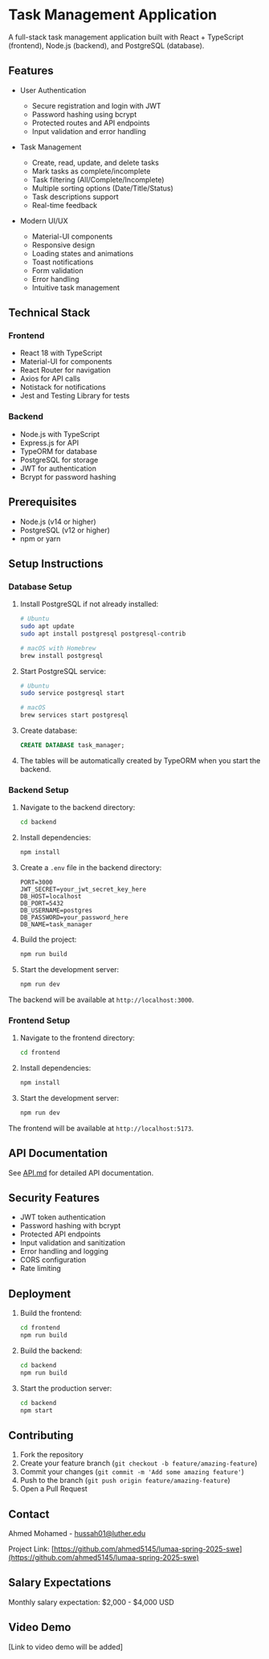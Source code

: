 # Task Management Application

A full-stack task management application built with React + TypeScript (frontend), Node.js (backend), and PostgreSQL (database).

## Features

- User Authentication
  - Secure registration and login with JWT
  - Password hashing using bcrypt
  - Protected routes and API endpoints
  - Input validation and error handling
  
- Task Management
  - Create, read, update, and delete tasks
  - Mark tasks as complete/incomplete
  - Task filtering (All/Complete/Incomplete)
  - Multiple sorting options (Date/Title/Status)
  - Task descriptions support
  - Real-time feedback
  
- Modern UI/UX
  - Material-UI components
  - Responsive design
  - Loading states and animations
  - Toast notifications
  - Form validation
  - Error handling
  - Intuitive task management

## Technical Stack

### Frontend
- React 18 with TypeScript
- Material-UI for components
- React Router for navigation
- Axios for API calls
- Notistack for notifications
- Jest and Testing Library for tests

### Backend
- Node.js with TypeScript
- Express.js for API
- TypeORM for database
- PostgreSQL for storage
- JWT for authentication
- Bcrypt for password hashing

## Prerequisites

- Node.js (v14 or higher)
- PostgreSQL (v12 or higher)
- npm or yarn

## Setup Instructions

### Database Setup

1. Install PostgreSQL if not already installed:
   ```bash
   # Ubuntu
   sudo apt update
   sudo apt install postgresql postgresql-contrib

   # macOS with Homebrew
   brew install postgresql
   ```

2. Start PostgreSQL service:
   ```bash
   # Ubuntu
   sudo service postgresql start

   # macOS
   brew services start postgresql
   ```

3. Create database:
   ```sql
   CREATE DATABASE task_manager;
   ```

4. The tables will be automatically created by TypeORM when you start the backend.

### Backend Setup

1. Navigate to the backend directory:
   ```bash
   cd backend
   ```

2. Install dependencies:
   ```bash
   npm install
   ```

3. Create a `.env` file in the backend directory:
   ```env
   PORT=3000
   JWT_SECRET=your_jwt_secret_key_here
   DB_HOST=localhost
   DB_PORT=5432
   DB_USERNAME=postgres
   DB_PASSWORD=your_password_here
   DB_NAME=task_manager
   ```

4. Build the project:
   ```bash
   npm run build
   ```

5. Start the development server:
   ```bash
   npm run dev
   ```

The backend will be available at `http://localhost:3000`.

### Frontend Setup

1. Navigate to the frontend directory:
   ```bash
   cd frontend
   ```

2. Install dependencies:
   ```bash
   npm install
   ```

3. Start the development server:
   ```bash
   npm run dev
   ```

The frontend will be available at `http://localhost:5173`.






## API Documentation

See [API.md](./API.md) for detailed API documentation.

## Security Features

- JWT token authentication
- Password hashing with bcrypt
- Protected API endpoints
- Input validation and sanitization
- Error handling and logging
- CORS configuration
- Rate limiting

## Deployment

1. Build the frontend:
   ```bash
   cd frontend
   npm run build
   ```

2. Build the backend:
   ```bash
   cd backend
   npm run build
   ```

3. Start the production server:
   ```bash
   cd backend
   npm start
   ```

## Contributing

1. Fork the repository
2. Create your feature branch (`git checkout -b feature/amazing-feature`)
3. Commit your changes (`git commit -m 'Add some amazing feature'`)
4. Push to the branch (`git push origin feature/amazing-feature`)
5. Open a Pull Request

## Contact

Ahmed Mohamed - hussah01@luther.edu

Project Link: [https://github.com/ahmed5145/lumaa-spring-2025-swe](https://github.com/ahmed5145/lumaa-spring-2025-swe)

## Salary Expectations

Monthly salary expectation: $2,000 - $4,000 USD

## Video Demo

[Link to video demo will be added] 